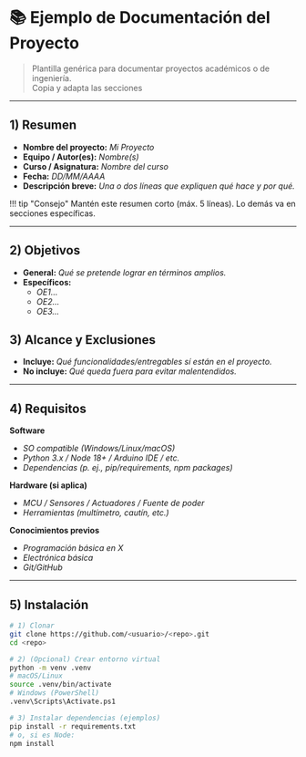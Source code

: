 # 📚 Ejemplo de Documentación del Proyecto

> Plantilla genérica para documentar proyectos académicos o de ingeniería.  
> Copia y adapta las secciones 

---

## 1) Resumen

- **Nombre del proyecto:** _Mi Proyecto_  
- **Equipo / Autor(es):** _Nombre(s)_  
- **Curso / Asignatura:** _Nombre del curso_  
- **Fecha:** _DD/MM/AAAA_  
- **Descripción breve:** _Una o dos líneas que expliquen qué hace y por qué._

!!! tip "Consejo"
    Mantén este resumen corto (máx. 5 líneas). Lo demás va en secciones específicas.

---

## 2) Objetivos

- **General:** _Qué se pretende lograr en términos amplios._
- **Específicos:**
  - _OE1…_
  - _OE2…_
  - _OE3…_

## 3) Alcance y Exclusiones

- **Incluye:** _Qué funcionalidades/entregables sí están en el proyecto._
- **No incluye:** _Qué queda fuera para evitar malentendidos._

---

## 4) Requisitos

**Software**
- _SO compatible (Windows/Linux/macOS)_
- _Python 3.x / Node 18+ / Arduino IDE / etc._
- _Dependencias (p. ej., pip/requirements, npm packages)_

**Hardware (si aplica)**
- _MCU / Sensores / Actuadores / Fuente de poder_
- _Herramientas (multímetro, cautín, etc.)_

**Conocimientos previos**
- _Programación básica en X_
- _Electrónica básica_
- _Git/GitHub_

---

## 5) Instalación

```bash
# 1) Clonar
git clone https://github.com/<usuario>/<repo>.git
cd <repo>

# 2) (Opcional) Crear entorno virtual
python -m venv .venv
# macOS/Linux
source .venv/bin/activate
# Windows (PowerShell)
.venv\Scripts\Activate.ps1

# 3) Instalar dependencias (ejemplos)
pip install -r requirements.txt
# o, si es Node:
npm install


```
